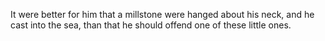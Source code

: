 It were better for him that a millstone were hanged about his neck, and he cast into the sea, than that he should offend one of these little ones.
